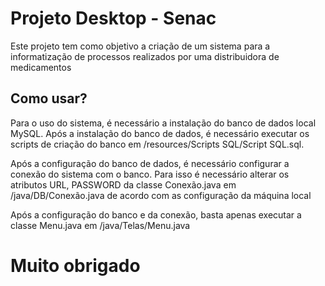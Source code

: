 # Projeto Desktop - Senac

Este projeto tem como objetivo a criação de um sistema para a informatização de processos realizados por uma distribuidora de medicamentos

## Como usar?

Para o uso do sistema, é necessário a instalação do banco de dados local MySQL. Após a instalação do banco de dados, é necessário executar os scripts de criação do banco em /resources/Scripts SQL/Script SQL.sql.

Após a configuração do banco de dados, é necessário configurar a conexão do sistema com o banco. Para isso é necessário alterar os atributos URL, PASSWORD da classe Conexão.java em /java/DB/Conexão.java de acordo com as configuração da máquina local

Após a configuração do banco e da conexão, basta apenas executar a classe Menu.java em /java/Telas/Menu.java

# Muito obrigado
